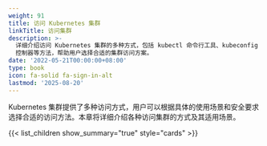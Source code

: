 ```yaml
---
weight: 91
title: 访问 Kubernetes 集群
linkTitle: 访问集群
description: >-
  详细介绍访问 Kubernetes 集群的多种方式，包括 kubectl 命令行工具、kubeconfig 配置、代理转发、Ingress
  控制器等方法，帮助用户选择合适的集群访问方案。
date: '2022-05-21T00:00:00+08:00'
type: book
icon: fa-solid fa-sign-in-alt
lastmod: '2025-08-20'
---
```


Kubernetes 集群提供了多种访问方式，用户可以根据具体的使用场景和安全要求选择合适的访问方法。本章将详细介绍各种访问集群的方式及其适用场景。

{{< list_children show_summary="true" style="cards"  >}}
